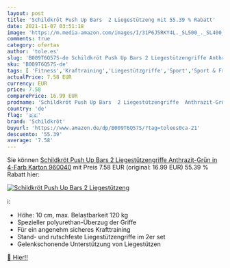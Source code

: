 ```yaml
---
layout: post
title: 'Schildkröt Push Up Bars  2 Liegestützeng mit 55.39 % Rabatt'
date: 2021-11-07 03:51:18
image: 'https://m.media-amazon.com/images/I/31P6J5RKY4L._SL500_._SL400_.jpg'
comments: true
category: ofertas
author: 'tole.es'
slug: 'B009T6Q57S-de Schildkröt Push Up Bars 2 Liegestützengriffe Anthrazit-...'
sku: 'B009T6Q57S-de'
tags: [ 'Fitness','Kraftraining','Liegestützgriffe','Sport','Sport & Freizeit','schildkröt', ]
actualPrice: 7.58 EUR
currency: EUR
price: 7.58
comparePrice: 16.99 EUR
prodname: 'Schildkröt Push Up Bars  2 Liegestützengriffe  Anthrazit-Grün  in 4-Farb Karton  960040'
country: 'de'
flag: '🇩🇪'
brand: 'Schildkröt'
buyurl: 'https://www.amazon.de/dp/B009T6Q57S/?tag=tolees0ca-21'
descuento: '55.39'
average: '7.58'
---
```


Sie können [Schildkröt Push Up Bars  2 Liegestützengriffe  Anthrazit-Grün  in 4-Farb Karton  960040](https://www.amazon.de/dp/B009T6Q57S/?tag=tolees0ca-21) mit Preis 7.58 EUR (original: 16.99 EUR) 55.39 % Rabatt hier:

[![Schildkröt Push Up Bars  2 Liegestützeng](https://m.media-amazon.com/images/I/31P6J5RKY4L._SL500_._SL400_.jpg)](https://www.amazon.de/dp/B009T6Q57S/?tag=tolees0ca-21)

ℹ️:

- Höhe: 10 cm, max. Belastbarkeit 120 kg
- Spezieller polyurethan-Überzug der Griffe
- Für ein angenehm sicheres Krafttraining
- Stand- und rutschfeste Liegestützengriffe im 2er set
- Gelenkschonende Unterstützung von Liegestützen

[🛒 Hier!!](https://www.amazon.de/dp/B009T6Q57S/?tag=tolees0ca-21)
